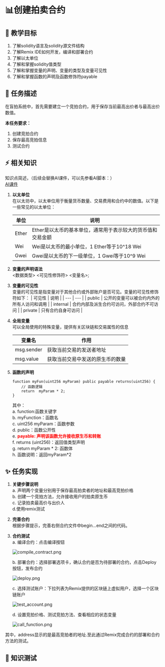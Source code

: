 # 📊创建拍卖合约

## **🚧 教学目标**

1. 了解solidity语言及solidity源文件结构
2. 了解Remix IDE如何开发，编译和部署合约
3. 了解以太单位
4. 了解和掌握solidity值类型
5. 了解和掌握变量的声明、变量的类型及变量可见性
6. 了解和掌握函数的声明及函数修饰符payable

## **💚 任务描述**

在盲拍系统中，首先需要建立一个竞拍合约，用于保存当前最高出价者与最高出价数值。

**本任务要求：**

1. 创建竞拍合约
2. 保存最高竞拍信息
3. 测试合约

## **⚡ 相关知识**
知识点简述，（后续会替换AI课件，可以先参看AI脚本：）  
[AI课件](https://docs.qq.com/sheet/DSmdHWWNoT25LTENl?tab=BB08J2)  

1. **以太单位**    
    在以太坊中，以太单位用于衡量货币数量、交易费用和合约中的数值。以下是一些常见的以太单位：  

    |  单位  | 说明 |
    | --- | --- |
    | Ether | Ether是以太币的基本单位，通常用于表示较大的货币值和交易金额  |
    | Wei  | Wei是以太币的最小单位，1 Ether等于10^18 Wei |
    | Gwei  | Gwei是以太币的下一级单位，1 Gwei等于10^9 Wei  |   

2. **变量的声明语法**       
    <数据类型> <可见性修饰符> <变量名>;

3. **变量的可见性**        
     变量的可见性是指变量对于其他合约或外部账户是否可见。变量的可见性修饰符如下：
    |  可见性  | 说明 |
    | --- | --- |
    | public | 公开的变量可以被合约内外的所有人访问和调用  |
    | internal  | 合约内部及派生合约可访问，外部合约不可访问 |
    | private  | 只有合约自身可访问  |  

4. **全局变量**    
    可以全局使用的特殊变量，提供有关区块链和交易属性的信息  

    |  变量名  | 作用 |
    | --- | --- |
    | msg.sender | 获取当前交易的发送者地址  |
    | msg.value  | 获取当前交易中发送的原生币的数量 |  
       
5. **函数的声明**  

    ```solidity  
    function myFun(uint256 myParam) public payable returns(uint256) {
        // 函数逻辑
        return  myParam * 2;      
    }
    ```   
    其中：  
    a. function:函数关键字   
    b. myFunction：函数名   
    c. uint256 myParam：函数参数    
    d. public：函数公开性  
    e. <span style="color: red;">**payable: 声明该函数允许接收原生币和转账**</span>  
    f. returns (uint256)：返回值类型声明  
    g. return  myParam * 2:  函数体    
    h. 函数说明：返回myParam*2      

## **✨ 任务实现**

1. **关键步骤说明**    
    a. 声明两个变量分别用于保存最高拍卖者的地址和最高竞拍价格  
    b. 创建一个竞拍方法，允许接收用户的拍卖原生币  
    c. 记录拍卖最高价与出价人  
    d.使用remix测试  
2. **完善合约**  
    根据步骤提示，完善右侧合约文件中begin...end之间的代码。
3. **合约测试**  
   a. 编译合约：点击编译按钮

   ![compile_contract.png](https://ed3academy.xyz/github/courses/Bid_Master/compile_contract.png)

   b. 部署合约：选择部署选项卡，确认合约是否为待部署的合约，点击Deploy按钮，发布合约

   ![deploy.png](https://ed3academy.xyz/github/courses/Bid_Master/deploy.png)

   c. 选择测试账户：下拉列表为Remix提供的区块链上虚拟用户，选择一个区块链账户

   ![test_account.png](https://ed3academy.xyz/github/courses/Bid_Master/test_account.png)

   d. 设置竞拍价格、测试竞拍方法、查看相应的状态变量

   ![call_function.png](https://ed3academy.xyz/github/courses/Bid_Master/call_function.png)

其中，address显示的是最高竞拍者的地址.至此通过Remix完成合约的部署和合约方法的测试。

## **🌸 知识测试**  